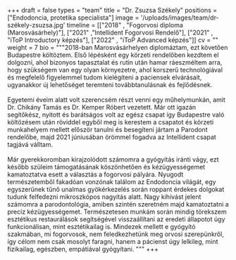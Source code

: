 +++
draft = false
types = "team"
title = "Dr. Zsuzsa Székely"
positions = ["Endodoncia, protetika specialista"]
image = '/uploads/images/team/dr-székely-zsuzsa.jpg'
timeline = [["2018" , "Fogorvosi diploma (Marosvásárhely)"], ["2021" ,"Intellident Fogorvosi Rendelő"], ["2021" , "iToP Introductory képzés"], ["2022" , "iToP Advanced képzés"]]
cv = ""
weight = 7
bio =  """2018-ban Marosvásárhelyen diplomáztam, ezt követően Budapestre költöztem. Első lépésként egy körzeti rendelőben kezdtem el dolgozni, ahol bizonyos tapasztalat és rutin után hamar ráeszméltem arra, hogy szükségem van egy olyan környezetre, ahol korszerű technológiával és megfelelő figyelemmel tudom kielégíteni a paciensek elvárásait, ugyanakkor új lehetőséget teremteni továbbtanulásnak és fejlődésnek. 
<br><br>
Egyetemi éveim alatt volt szerencsém részt venni egy műhelymunkán, amit Dr. Chikány Tamás es Dr. Kemper Róbert vezetett. Már ott igazán segítőkész, nyitott és barátságos volt az egész csapat így Budapestre való költözésem után röviddel egyből meg is kerestem a csapatot és körzeti munkahelyem mellett először tanulni és besegíteni jártam a Parodont rendelőbe, majd 2021 júniusában örömmel fogadva az Intellident csapat tagjává válltam.
<br><br>
Már gyerekkoromban kirajzolódott számomra a gyógyítás iránti vágy, ezt később szüleim támogatásának köszönhetően és kézügyességemet kamatoztatva esett a választás a fogorvosi pályára. Nyugodt természetemből fakadóan vonzónak találom az Endodoncia világát, egy egyszerűnek tűnő unalmas gyökérkezelés során roppant érdekes dolgokat tudunk felfedezni mikroszkópos nagyítás alatt. Nagy kihívást jelent számomra a parodontológia, amiben szintén szeretném majd kamatoztatni a precíz kézügyességemet. Természetesen munkám során mindig törekszem esztétikus restaurálások segítségével visszaállítani az eredeti állapotot úgy funkcionálisan, mint esztétikailag is. Mindezek mellett e gyógyító szakmában, mi fogorvosok, nem feledkezhetünk meg orvosi szerepünkről, így célom nem csak mosolyt faragni, hanem a pácienst úgy lelkileg, mint fizikailag, egészben, empátiával gyógyítani.
"""
+++
